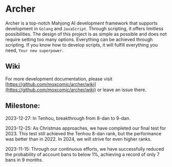 # Archer
Archer is a top-notch Mahjong AI development framework that supports development in `Golang` and `JavaScript`. Through scripting, it offers limitless possibilities. The design of this project is as simple as possible and does not require setting too many options. Everything can be achieved through scripting. If you know how to develop scripts, it will fulfill everything you need, `Your new superpower`.

## Wiki

For more development documentation, please visit [https://github.com/moxcomic/archer/wiki](https://github.com/moxcomic/archer/wiki) or leave an issue there.

## Milestone:

2023-12-27: In Tenhou, breakthrough from 8-dan to 9-dan.

2023-12-25: As Christmas approaches, we have completed our final test for 2023. This test still achieved the Tenhou 8-dan rank, but the performance was better than in 2022. In 2024, we will strive for even higher ranks.

2023-11-15: Through our continuous efforts, we have successfully reduced the probability of account bans to below 1%, achieving a record of only 7 bans in 9 months.
